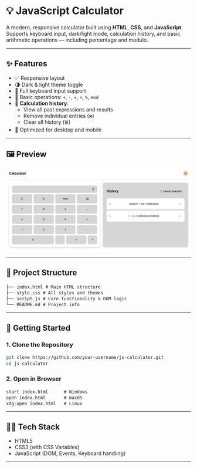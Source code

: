 # 💡 JavaScript Calculator

A modern, responsive calculator built using **HTML**, **CSS**, and **JavaScript**. Supports keyboard input, dark/light mode, calculation history, and basic arithmetic operations — including percentage and modulo.

---

## ✨ Features

- ✅ Responsive layout
- 🌗 Dark & light theme toggle
- 🎹 Full keyboard input support
- 🧮 Basic operations: `+`, `-`, `×`, `÷`, `%`, `mod`
- 🧾 **Calculation history**:
  - View all past expressions and results
  - Remove individual entries (`❌`)
  - Clear all history (`🗑️`)
- 📱 Optimized for desktop and mobile

---

## 🖼️ Preview

![Calculator Preview](lightMode.png) <!-- Add a screenshot named screenshot.png -->

---

## 📁 Project Structure
```
├── index.html # Main HTML structure
├── style.css # All styles and themes
├── script.js # Core functionality & DOM logic
└── README.md # Project info
```
---

## 🚀 Getting Started

### 1. Clone the Repository

```bash
git clone https://github.com/your-username/js-calculator.git
cd js-calculator
```
### 2. Open in Browser

```
start index.html      # Windows
open index.html       # macOS
xdg-open index.html   # Linux
```
---
## 👨‍💻 Tech Stack
- HTML5
- CSS3 (with CSS Variables)
- JavaScript (DOM, Events, Keyboard handling)
---

